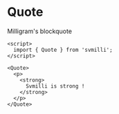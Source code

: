 # Quote

Milligram's blockquote

```example
<script>
  import { Quote } from 'svmilli';
</script>

<Quote>
  <p>
    <strong>
      Svmilli is strong !
    </strong>
  </p>
</Quote>
```
